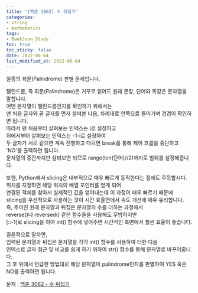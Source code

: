 ```yaml
---
title: "[백준 3062] 수 뒤집기"
categories: 
- string
- mathematics
tags:
- BaekJoon_Study
toc: true
toc_sticky: false
date: 2022-06-04
last_modified_at: 2022-06-04
---
```


일종의 회문(Palindrome) 판별 문제입니다.

팰린드롬, 즉 회문(Palindrome)은 거꾸로 읽어도 원래 문장, 단어와 똑같은 문자열을 말합니다.  
어떤 문자열이 팰린드롬인지를 확인하기 위해서는  
맨 처음 글자와 끝 글자를 먼저 살펴본 다음, 차례대로 안쪽으로 들어가며 겹겹이 확인하면 됩니다.  
따라서 맨 처음부터 살펴보는 인덱스는 i로 설정하고  
뒤에서부터 살펴보는 인덱스는 -1-i로 설정하여  
두 글자가 서로 같으면 계속 진행하고 다르면 break를 통해 제어 흐름을 중단하고 'NO'를 출력하면 됩니다.  
문자열의 중간까지만 살펴보면 되므로 range(len(단어)//2)까지로 범위를 설정해줍니다.  

또한, Python에서 slicing은 내부적으로 매우 빠르게 동작한다는 점에도 주목합시다.  
위치를 지정하면 해당 위치의 배열 포인터를 얻게 되어  
연결된 객체를 찾아서 실제적인 값을 얻어내는데 이 과정이 매우 빠르기 때문에  
slicing을 우선적으로 사용하는 것이 시간 효율면에서 속도 개선에 매우 유리합니다.  
즉, 주어진 원래 문자열과 뒤집은 문자열의 수를 더하는 과정에서  
reverse()나 reversed() 같은 함수들을 사용해도 무방하지만  
[::-1]로 slicing을 하여 int() 함수에 넣어주면 시간적인 측면에서 훨씬 효율이 좋습니다.  

결론적으로 말하면,  
입력된 문자열과 뒤집은 문자열을 각각 int() 함수를 사용하여 더한 다음  
인덱스로 글자 접근 및 비교를 쉽게 하기 위하여 str() 함수를 통해 문자열로 바꾸어줍니다.  
그 후 위에서 언급한 방법대로 해당 문자열이 palindrome인지를 판별하여 YES 혹은 NO를 출력하면 됩니다.

문제 : [백준 3062 - 수 뒤집기](https://www.acmicpc.net/problem/3062)

<script src="https://gist.github.com/Ryumaker/4fc2591ad882243222a1fc90c9a38d56.js"></script>


